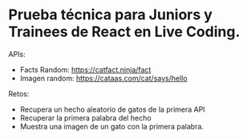 # Prueba técnica para Juniors y Trainees de React en Live Coding.

APIs:
- Facts Random: https://catfact.ninja/fact
- Imagen random: https://cataas.com/cat/says/hello

Retos:
- Recupera un hecho aleatorio de gatos de la primera API
- Recuperar la primera palabra del hecho
- Muestra una imagen de un gato con la primera palabra.